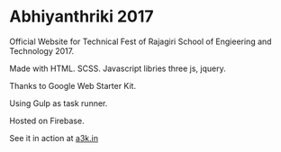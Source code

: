 # Abhiyanthriki 2017

Official Website for Technical Fest of Rajagiri School of Engieering and Technology 2017. 

Made with HTML. SCSS. Javascript libries three js, jquery. 

Thanks to Google Web Starter Kit.

Using Gulp as task runner.

Hosted on Firebase.

See it in action at [a3k.in](https://a3k.in)
